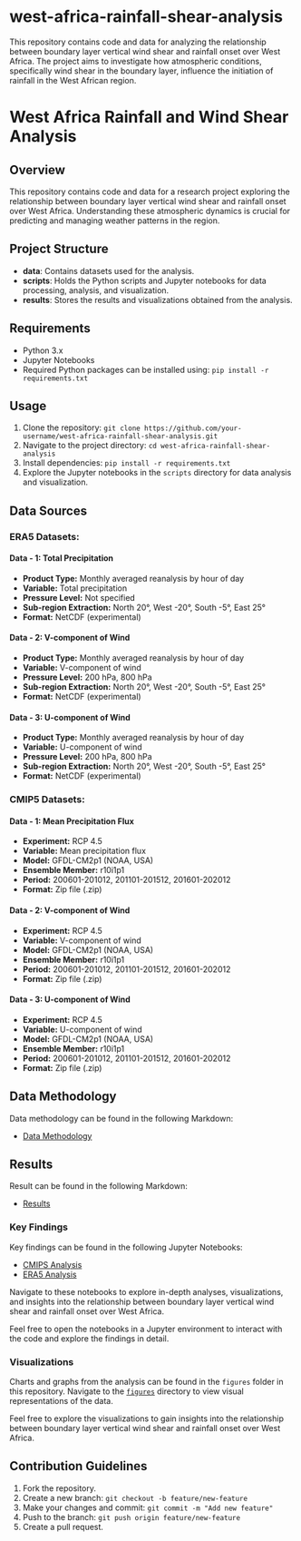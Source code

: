 # west-africa-rainfall-shear-analysis
This repository contains code and data for analyzing the relationship between boundary layer vertical wind shear and rainfall onset over West Africa. The project aims to investigate how atmospheric conditions, specifically wind shear in the boundary layer, influence the initiation of rainfall in the West African region.


# West Africa Rainfall and Wind Shear Analysis

## Overview

This repository contains code and data for a research project exploring the relationship between boundary layer vertical wind shear and rainfall onset over West Africa. Understanding these atmospheric dynamics is crucial for predicting and managing weather patterns in the region.

## Project Structure

- **data**: Contains datasets used for the analysis.
- **scripts**: Holds the Python scripts and Jupyter notebooks for data processing, analysis, and visualization.
- **results**: Stores the results and visualizations obtained from the analysis.

## Requirements

- Python 3.x
- Jupyter Notebooks
- Required Python packages can be installed using: `pip install -r requirements.txt`

## Usage

1. Clone the repository: `git clone https://github.com/your-username/west-africa-rainfall-shear-analysis.git`
2. Navigate to the project directory: `cd west-africa-rainfall-shear-analysis`
3. Install dependencies: `pip install -r requirements.txt`
4. Explore the Jupyter notebooks in the `scripts` directory for data analysis and visualization.

## Data Sources

### ERA5 Datasets:

#### Data - 1: Total Precipitation

- **Product Type:** Monthly averaged reanalysis by hour of day
- **Variable:** Total precipitation
- **Pressure Level:** Not specified
- **Sub-region Extraction:** North 20°, West -20°, South -5°, East 25°
- **Format:** NetCDF (experimental)

#### Data - 2: V-component of Wind

- **Product Type:** Monthly averaged reanalysis by hour of day
- **Variable:** V-component of wind
- **Pressure Level:** 200 hPa, 800 hPa
- **Sub-region Extraction:** North 20°, West -20°, South -5°, East 25°
- **Format:** NetCDF (experimental)

#### Data - 3: U-component of Wind

- **Product Type:** Monthly averaged reanalysis by hour of day
- **Variable:** U-component of wind
- **Pressure Level:** 200 hPa, 800 hPa
- **Sub-region Extraction:** North 20°, West -20°, South -5°, East 25°
- **Format:** NetCDF (experimental)

### CMIP5 Datasets:

#### Data - 1: Mean Precipitation Flux

- **Experiment:** RCP 4.5
- **Variable:** Mean precipitation flux
- **Model:** GFDL-CM2p1 (NOAA, USA)
- **Ensemble Member:** r10i1p1
- **Period:** 200601-201012, 201101-201512, 201601-202012
- **Format:** Zip file (.zip)

#### Data - 2: V-component of Wind

- **Experiment:** RCP 4.5
- **Variable:** V-component of wind
- **Model:** GFDL-CM2p1 (NOAA, USA)
- **Ensemble Member:** r10i1p1
- **Period:** 200601-201012, 201101-201512, 201601-202012
- **Format:** Zip file (.zip)

#### Data - 3: U-component of Wind

- **Experiment:** RCP 4.5
- **Variable:** U-component of wind
- **Model:** GFDL-CM2p1 (NOAA, USA)
- **Ensemble Member:** r10i1p1
- **Period:** 200601-201012, 201101-201512, 201601-202012
- **Format:** Zip file (.zip)

## Data Methodology

Data methodology can be found in the following Markdown:

- [Data Methodology](Data_Methodology.md)

## Results

Result can be found in the following Markdown:

- [Results](Result.md)

### Key Findings

Key findings can be found in the following Jupyter Notebooks:

- [CMIPS Analysis](CMIP5_Analysis.ipynb)
- [ERA5 Analysis](ERA5_Analysis.ipynb)

Navigate to these notebooks to explore in-depth analyses, visualizations, and insights into the relationship between boundary layer vertical wind shear and rainfall onset over West Africa.

Feel free to open the notebooks in a Jupyter environment to interact with the code and explore the findings in detail.

### Visualizations

Charts and graphs from the analysis can be found in the `figures` folder in this repository. Navigate to the [`figures`](./figures) directory to view visual representations of the data.

Feel free to explore the visualizations to gain insights into the relationship between boundary layer vertical wind shear and rainfall onset over West Africa.


## Contribution Guidelines

1. Fork the repository.
2. Create a new branch: `git checkout -b feature/new-feature`
3. Make your changes and commit: `git commit -m "Add new feature"`
4. Push to the branch: `git push origin feature/new-feature`
5. Create a pull request.


